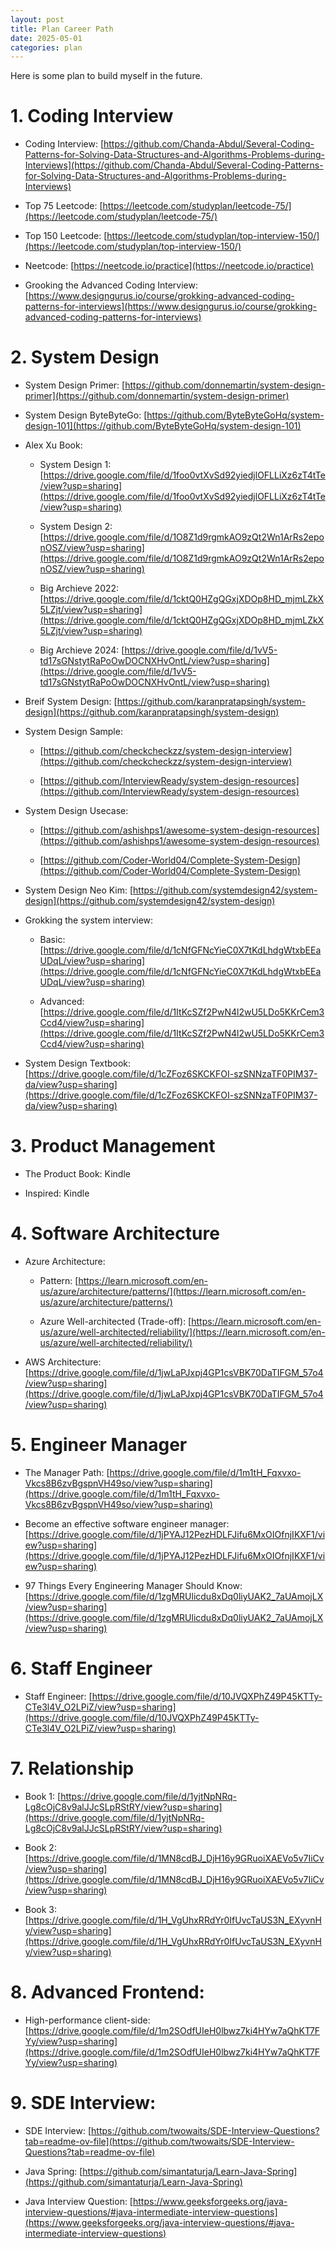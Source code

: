 ```yaml
---
layout: post
title: Plan Career Path
date: 2025-05-01
categories: plan
---
```


Here is some plan to build myself in the future.

# 1. Coding Interview

- Coding Interview: [https://github.com/Chanda-Abdul/Several-Coding-Patterns-for-Solving-Data-Structures-and-Algorithms-Problems-during-Interviews](https://github.com/Chanda-Abdul/Several-Coding-Patterns-for-Solving-Data-Structures-and-Algorithms-Problems-during-Interviews)

- Top 75 Leetcode: [https://leetcode.com/studyplan/leetcode-75/](https://leetcode.com/studyplan/leetcode-75/)

- Top 150 Leetcode: [https://leetcode.com/studyplan/top-interview-150/](https://leetcode.com/studyplan/top-interview-150/)

- Neetcode: [https://neetcode.io/practice](https://neetcode.io/practice)

- Grooking the Advanced Coding Interview: [https://www.designgurus.io/course/grokking-advanced-coding-patterns-for-interviews](https://www.designgurus.io/course/grokking-advanced-coding-patterns-for-interviews)

# 2. System Design

- System Design Primer: [https://github.com/donnemartin/system-design-primer](https://github.com/donnemartin/system-design-primer)

- System Design ByteByteGo: [https://github.com/ByteByteGoHq/system-design-101](https://github.com/ByteByteGoHq/system-design-101)

- Alex Xu Book:

  - System Design 1: [https://drive.google.com/file/d/1foo0vtXvSd92yiedjlOFLLiXz6zT4tTe/view?usp=sharing](https://drive.google.com/file/d/1foo0vtXvSd92yiedjlOFLLiXz6zT4tTe/view?usp=sharing)

  - System Design 2: [https://drive.google.com/file/d/1O8Z1d9rgmkAO9zQt2Wn1ArRs2eponOSZ/view?usp=sharing](https://drive.google.com/file/d/1O8Z1d9rgmkAO9zQt2Wn1ArRs2eponOSZ/view?usp=sharing)

  - Big Archieve 2022: [https://drive.google.com/file/d/1cktQ0HZgQGxjXDOp8HD_mjmLZkX5LZjt/view?usp=sharing](https://drive.google.com/file/d/1cktQ0HZgQGxjXDOp8HD_mjmLZkX5LZjt/view?usp=sharing)

  - Big Archieve 2024: [https://drive.google.com/file/d/1vV5-td17sGNstytRaPoOwDOCNXHvOntL/view?usp=sharing](https://drive.google.com/file/d/1vV5-td17sGNstytRaPoOwDOCNXHvOntL/view?usp=sharing)

- Breif System Design: [https://github.com/karanpratapsingh/system-design](https://github.com/karanpratapsingh/system-design)

- System Design Sample:

  - [https://github.com/checkcheckzz/system-design-interview](https://github.com/checkcheckzz/system-design-interview)

  - [https://github.com/InterviewReady/system-design-resources](https://github.com/InterviewReady/system-design-resources)

- System Design Usecase:

  - [https://github.com/ashishps1/awesome-system-design-resources](https://github.com/ashishps1/awesome-system-design-resources)

  - [https://github.com/Coder-World04/Complete-System-Design](https://github.com/Coder-World04/Complete-System-Design)

- System Design Neo Kim: [https://github.com/systemdesign42/system-design](https://github.com/systemdesign42/system-design)

- Grokking the system interview:

  - Basic: [https://drive.google.com/file/d/1cNfGFNcYieC0X7tKdLhdgWtxbEEaUDqL/view?usp=sharing](https://drive.google.com/file/d/1cNfGFNcYieC0X7tKdLhdgWtxbEEaUDqL/view?usp=sharing)

  - Advanced: [https://drive.google.com/file/d/1ItKcSZf2PwN4l2wU5LDo5KKrCem3Ccd4/view?usp=sharing](https://drive.google.com/file/d/1ItKcSZf2PwN4l2wU5LDo5KKrCem3Ccd4/view?usp=sharing)

- System Design Textbook: [https://drive.google.com/file/d/1cZFoz6SKCKFOI-szSNNzaTF0PIM37-da/view?usp=sharing](https://drive.google.com/file/d/1cZFoz6SKCKFOI-szSNNzaTF0PIM37-da/view?usp=sharing)

# 3. Product Management

- The Product Book: Kindle

- Inspired: Kindle

# 4. Software Architecture

- Azure Architecture:

  - Pattern: [https://learn.microsoft.com/en-us/azure/architecture/patterns/](https://learn.microsoft.com/en-us/azure/architecture/patterns/)

  - Azure Well-architected (Trade-off): [https://learn.microsoft.com/en-us/azure/well-architected/reliability/](https://learn.microsoft.com/en-us/azure/well-architected/reliability/)

- AWS Architecture: [https://drive.google.com/file/d/1jwLaPJxpj4GP1csVBK70DaTIFGM_57o4/view?usp=sharing](https://drive.google.com/file/d/1jwLaPJxpj4GP1csVBK70DaTIFGM_57o4/view?usp=sharing)

# 5. Engineer Manager

- The Manager Path: [https://drive.google.com/file/d/1m1tH_Fqxvxo-Vkcs8B6zvBgspnVH49so/view?usp=sharing](https://drive.google.com/file/d/1m1tH_Fqxvxo-Vkcs8B6zvBgspnVH49so/view?usp=sharing)

- Become an effective software engineer manager: [https://drive.google.com/file/d/1jPYAJ12PezHDLFJifu6MxOIOfnjIKXF1/view?usp=sharing](https://drive.google.com/file/d/1jPYAJ12PezHDLFJifu6MxOIOfnjIKXF1/view?usp=sharing)

- 97 Things Every Engineering Manager Should Know: [https://drive.google.com/file/d/1zgMRUlicdu8xDq0liyUAK2_7aUAmojLX/view?usp=sharing](https://drive.google.com/file/d/1zgMRUlicdu8xDq0liyUAK2_7aUAmojLX/view?usp=sharing)

# 6. Staff Engineer

- Staff Engineer: [https://drive.google.com/file/d/10JVQXPhZ49P45KTTy-CTe3l4V_O2LPiZ/view?usp=sharing](https://drive.google.com/file/d/10JVQXPhZ49P45KTTy-CTe3l4V_O2LPiZ/view?usp=sharing)

# 7. Relationship

- Book 1: [https://drive.google.com/file/d/1yjtNpNRq-Lg8cOjC8v9alJJcSLpRStRY/view?usp=sharing](https://drive.google.com/file/d/1yjtNpNRq-Lg8cOjC8v9alJJcSLpRStRY/view?usp=sharing)

- Book 2: [https://drive.google.com/file/d/1MN8cdBJ_DjH16y9GRuoiXAEVo5v7IiCv/view?usp=sharing](https://drive.google.com/file/d/1MN8cdBJ_DjH16y9GRuoiXAEVo5v7IiCv/view?usp=sharing)

- Book 3: [https://drive.google.com/file/d/1H_VgUhxRRdYr0IfUvcTaUS3N_EXyvnHy/view?usp=sharing](https://drive.google.com/file/d/1H_VgUhxRRdYr0IfUvcTaUS3N_EXyvnHy/view?usp=sharing)

# 8. Advanced Frontend:

- High-performance client-side: [https://drive.google.com/file/d/1m2SOdfUIeH0lbwz7ki4HYw7aQhKT7FYy/view?usp=sharing](https://drive.google.com/file/d/1m2SOdfUIeH0lbwz7ki4HYw7aQhKT7FYy/view?usp=sharing)

# 9. SDE Interview:

- SDE Interview: [https://github.com/twowaits/SDE-Interview-Questions?tab=readme-ov-file](https://github.com/twowaits/SDE-Interview-Questions?tab=readme-ov-file)

- Java Spring: [https://github.com/simantaturja/Learn-Java-Spring](https://github.com/simantaturja/Learn-Java-Spring)

- Java Interview Question: [https://www.geeksforgeeks.org/java-interview-questions/#java-intermediate-interview-questions](https://www.geeksforgeeks.org/java-interview-questions/#java-intermediate-interview-questions)
